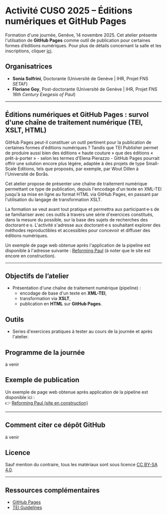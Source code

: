 
# Activité CUSO 2025 – Éditions numériques et GitHub Pages

Formation d'une journée, Genève, 14 novembre 2025. Cet atelier présente l'utilsation de **GitHub Pages** comme outil de publication pour certaines formes d’éditions numériques. Pour plus de détails concernant la salle et les inscriptions, cliquer [ici](https://www.cuso.ch/activity/?p=877&uid=8178).

## Organisatrices
- **Sonia Solfrini**, Doctorante (Université de Genève | IHR, Projet FNS *SETAF*)
- **Floriane Goy**, Post-doctorante (Université de Genève | IHR, Projet FNS *16th Century Exegesis of Paul*) 

---

## Éditions numériques et GitHub Pages : survol d'une chaîne de traitement numérique (TEI, XSLT, HTML)  

GitHub Pages peut-il constituer un outil pertinent pour la publication de certaines formes d'éditions numériques ? Tandis que TEI Publisher permet de produire aussi bien des éditions « haute couture » que des éditions « prêt-à-porter » - selon les termes d'Elena Pierazzo - GitHub Pages pourrait offrir une solution encore plus légère, adaptée à des projets de type Small-Scale Editions, tels que proposés, par exemple, par Wout Dillen à l'Université de Borås.

Cet atelier propose de présenter une chaîne de traitement numérique permettant ce type de publication, depuis l'encodage d'un texte en XML-TEI jusqu'à sa mise en ligne au format HTML via GitHub Pages, en passant par l'utilisation du langage de transformation XSLT.

La formation se veut avant tout pratique et permettra aux participant·e·s de se familiariser avec ces outils à travers une série d'exercices constitués, dans la mesure du possible, sur la base des sujets de recherches des doctorant·e·s. L'activité s'adresse aux doctorant·e·s souhaitant explorer des méthodes reproductibles et accessibles pour concevoir et diffuser des éditions numériques. 

Un exemple de page web obtenue après l'application de la pipeline est disponible à l'adresse suivante : [Reforming Paul](https://16thexegesisdh.github.io/ReformingPaul/) (à noter que le site est encore en construction).

---
## Objectifs de l’atelier
- Présentation d'une chaîne de traitement numérique (pipeline) :  
  - encodage de base d'un texte en **XML-TEI**,  
  - transformation via **XSLT**,  
  - publication en **HTML** sur **GitHub Pages**.

    
## Outils
- Series d'exercices pratiques à tester au cours de la journée et après l'atelier.

  
## Programme de la journée 

à venir
<!--
- Introduction et bases de XML-TEI : [cours 1](https://github.com/CUSO-2025-Ed-Num-online/cours-1_Introduction)
- De la TEI aux bases de HTML et CSS : [cours 2](https://github.com/CUSO-2025-Ed-Num-online/cour-2_bases_TEI_HTML_CSS)
- D’un fichier TEI à un fichier HTML via XSLT : [cours 3](https://github.com/CUSO-2025-Ed-Num-online/cours-3_TEI_vers_HTML_via_XSLT)
- Publier des fichiers avec GitHub Pages: [cours 4](https://github.com/CUSO-2025-Ed-Num-online/cours-4_Publier_sur_GitHub-Pages)
-->


## Exemple de publication
Un exemple de page web obtenue après application de la pipeline est disponible ici :  
👉 [Reforming Paul (site en construction)](https://16thexegesisdh.github.io/ReformingPaul/)

---
## Comment citer ce dépôt GitHub

à venir


## Licence

Sauf mention du contraire, tous les matériaux sont sous licence [CC BY-SA 4.0](https://creativecommons.org/licenses/by-sa/4.0/).


---
## Ressources complémentaires  
- [GitHub Pages](https://pages.github.com)  
- [TEI Guidelines](https://tei-c.org/release/doc/tei-p5-doc/en/html/)

<!--

**Here are some ideas to get you started:**

🙋‍♀️ A short introduction - what is your organization all about?
🌈 Contribution guidelines - how can the community get involved?
👩‍💻 Useful resources - where can the community find your docs? Is there anything else the community should know?
🍿 Fun facts - what does your team eat for breakfast?
🧙 Remember, you can do mighty things with the power of [Markdown](https://docs.github.com/github/writing-on-github/getting-started-with-writing-and-formatting-on-github/basic-writing-and-formatting-syntax)
-->
